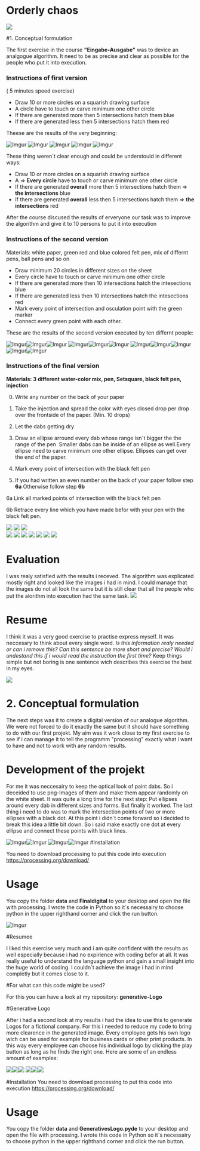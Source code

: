 # Orderly chaos

![](images/analogheader.jpg)





#1. Conceptual formulation

The first exercise in the course **"Eingabe-Ausgabe"** was to device an analgogue algorithm.
It need to be as precise and clear as possible for the people who put it into execution.

### Instructions of first version
( 5 minutes speed exercise)

+ Draw 10 or more circles on a squarish drawing surface
+ A circle have to touch or carve minimum one other circle
+ If there are generated more then 5 intersections hatch them blue
+ If there are generated less then 5 intersections hatch them red

Theese are the results of the very beginning:

![Imgur](http://i.imgur.com/0SmiFdv.jpg) ![Imgur](http://i.imgur.com/X53sdcI.jpg) ![Imgur](http://i.imgur.com/PfNRfgZ.jpg)
  ![Imgur](http://i.imgur.com/EuHadmv.jpg) ![Imgur](http://i.imgur.com/BDIKPKQ.jpg)
  
  These thing weren`t clear enough and could be understould in different ways:
  
  + Draw 10 or more circles on a squarish drawing surface
  + A => **Every circle** have to touch or carve minimum one other circle
  + If there are generated **overall** more then 5 intersections hatch them => **the intersections** blue
  + If there are generated **overall** less then 5 intersections hatch them => **the intersections** red
  
After the course discused the results of erveryone our task was to improve the algorithm and give it to 10 persons to put it into execution
  
### Instructions of the second version

Materials: white paper, green red and blue colored felt pen, mix of differnt pens, ball pens and so on

+ Draw minimum 20 circles in different sizes on the sheet
+ Every circle have to touch or carve minimum one other circle
+ If there are generated more then 10 intersections hatch the intesections blue
+ If there are generated less then 10 intersections hatch the intesections red
+ Mark every point of intersection and osculation point with the green marker
+ Connect every green point with each other.

These are the results of the second version executed by ten differnt people:

![Imgur](http://i.imgur.com/lBnCcHw.jpg)![Imgur](http://i.imgur.com/19H62sU.jpg)![Imgur](http://i.imgur.com/HDQxzJ3.jpg)
![Imgur](http://i.imgur.com/eQZf0hV.jpg)![Imgur](http://i.imgur.com/B6QbuMV.jpg)![Imgur](http://i.imgur.com/67aGWg9.jpg)
![Imgur](http://i.imgur.com/ejLyWs3.jpg)![Imgur](http://i.imgur.com/b3xsz7x.jpg)![Imgur](http://i.imgur.com/9BthtOA.jpg)
![Imgur](http://i.imgur.com/yPhSqis.jpg)![Imgur](http://i.imgur.com/tDBUnSV.jpg)
  
  
  

### Instructions of the final version


**Materials: 3 different water-color mix, pen, Setsquare, black felt pen, injection**

0. Write any number on the back of your paper

1. Take the injection and spread the color with eyes closed drop per drop over the frontside of the paper.
 (Min. 10 drops)

2. Let the dabs getting dry

3. Draw an ellipse arround every dab whose range isn`t bigger the the range of the pen  Smaller dabs can be inside of an ellipse as well.Every ellipse need to carve minimum one other ellipse. Ellipses can get over the end of the paper.

4. Mark every point of intersection with the black felt pen 

5. If you had written an even number on the back of your paper follow step **6a**
  Otherwise follow step **6b**

  6a Link all marked points of intersection with the black felt pen 

  6b Retrace every line which you have made befor with your pen with the black felt pen.
  
  ![](http://i.imgur.com/1SBEXML.jpg)      ![](http://i.imgur.com/AmDdViQ.jpg)      ![](http://i.imgur.com/za4QzTZ.jpg)  
  ![](http://i.imgur.com/XtKB053.jpg)      ![](http://i.imgur.com/5L7FzwY.jpg)      ![](http://i.imgur.com/k82U9LI.jpg)
  ![](http://i.imgur.com/IaA6GE2.jpg)      ![](http://i.imgur.com/bkrQZuw.jpg)
  ![](http://i.imgur.com/hzGEiDu.jpg)      ![](http://i.imgur.com/LkFyeP2.jpg)
  
  
  
  
  

# Evaluation

I was realy satisfied with the results i receved. The algorithm was explicated mostly right and looked like the images i had in mind.
I could manage that the images do not all look the same but it is still clear that all the people who put the alorithm into execution had the same task.
![](images/header.jpg)


# Resume

I think it was a very good exercise to practise express myself.
It was neccesary to think about every single word. *Is this information realy needed or can i remove this?
Can this sentence be more short and precise? Would i undestand this if i would read the instruction the first time?*
Keep things simple but not boring is one sentence wich describes this exercise the best in my eyes.

![](Imagesdigital/headerdigital.jpg)

# 2. Conceptual formulation 

The next steps was it to create a digital version of our analogue algorithm. 
We were not forced to do it exactly the same but it should have something to do with our first projekt.
My aim was it work close to my first exercise to see if i can manage it to tell the programm "processing" 
exactly what i want to have and not to work with any random results.

# Development of the projekt

For me it was neccesairy to keep the optical look of paint dabs. 
So i deceided to use png-Images of them and make them appear randomly on the white sheet. It was quite a long time for the next step: Put ellipses around every dab in different sizes and forms. But finally it worked.
The last thing i need to do was to mark the intersection points of two or more ellipses with a black dot. At this point i didn`t come forward so i decided to break this idea a little bit down. So i said make exactly one dot at every ellipse and connect these points with black lines. 

![Imgur](http://i.imgur.com/422dkN8.jpg)![Imgur](http://i.imgur.com/0M7uopc.jpg)
![Imgur](http://i.imgur.com/jrTtyg5.jpg)![Imgur](http://i.imgur.com/SDjCsJA.jpg)
#Installation

You need to download processing to put this code into execution
https://processing.org/download/

# Usage
You copy the folder **data** and **Finaldigital** to your desktop and open the file with processing.
I wrote the code in Python so it`s necessairy to choose python in the upper righthand corner and click the run button. 

![Imgur](http://i.imgur.com/mp9Ec2U.png)

#Resumee

I liked this exercise very much and i am quite confident with the results as well
especially because i had no expirience with coding befor at all. It was really useful to understand the language python and gain a small insight into the huge world of coding. I couldn`t achieve the image i had in mind completly but it comes close to it.

#For what can this code might be used?

For this you can have a look at my repository: **generative-Logo**

#Generative Logo 

After i had a second look at my results i had the idea to use this to generate Logos for a fictional company. For this i needed to reduce my code to bring more clearence in the generated image. Every employee gets his own logo wich can be used for example for business cards or other print products. In this way every employee can choose his individual logo by clicking the play button as long as he finds the right one.
Here are some of an endless amount of examples: 



![](imagesgenerative/gl1.png)![](imagesgenerative/gl2.png)![](imagesgenerative/gl3.png)
![](imagesgenerative/gl4.png)![](imagesgenerative/gl5.png)![](imagesgenerative/gl6.png)

#Installation
You need to download processing to put this code into execution https://processing.org/download/

# Usage
You copy the folder **data** and **GenerativesLogo.pyde** to your desktop and open the file with processing.
I wrote this code in Python so it`s necessairy to choose python in the upper righthand corner and click the run button.

 


